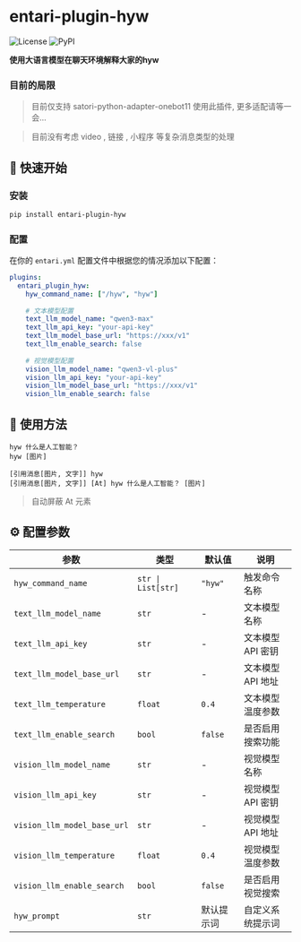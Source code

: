 # entari-plugin-hyw


![License](https://img.shields.io/badge/License-MIT-green.svg) ![PyPI](https://img.shields.io/badge/PyPI-Available-brightgreen.svg)

**使用大语言模型在聊天环境解释大家的hyw**

### 目前的局限

> 目前仅支持 satori-python-adapter-onebot11 使用此插件, 更多适配请等一会...

> 目前没有考虑 video , 链接 , 小程序 等复杂消息类型的处理


## 🚀 快速开始

### 安装

```bash
pip install entari-plugin-hyw
```

### 配置

在你的 `entari.yml` 配置文件中根据您的情况添加以下配置：

```yaml
plugins:
  entari_plugin_hyw:
    hyw_command_name: ["/hyw", "hyw"]
    
    # 文本模型配置
    text_llm_model_name: "qwen3-max"
    text_llm_api_key: "your-api-key"
    text_llm_model_base_url: "https://xxx/v1"
    text_llm_enable_search: false
    
    # 视觉模型配置
    vision_llm_model_name: "qwen3-vl-plus"
    vision_llm_api_key: "your-api-key"
    vision_llm_model_base_url: "https://xxx/v1"
    vision_llm_enable_search: false
```

## 📖 使用方法

```
hyw 什么是人工智能？
hyw [图片]
```


```
[引用消息[图片, 文字]] hyw
[引用消息[图片, 文字]] [At] hyw 什么是人工智能？ [图片]
```

> 自动屏蔽 At 元素

## ⚙️ 配置参数

| 参数 | 类型 | 默认值 | 说明 |
|------|------|--------|------|
| `hyw_command_name` | `str \| List[str]` | `"hyw"` | 触发命令名称 |
| `text_llm_model_name` | `str` | - | 文本模型名称 |
| `text_llm_api_key` | `str` | - | 文本模型 API 密钥 |
| `text_llm_model_base_url` | `str` | - | 文本模型 API 地址 |
| `text_llm_temperature` | `float` | `0.4` | 文本模型温度参数 |
| `text_llm_enable_search` | `bool` | `false` | 是否启用搜索功能 |
| `vision_llm_model_name` | `str` | - | 视觉模型名称 |
| `vision_llm_api_key` | `str` | - | 视觉模型 API 密钥 |
| `vision_llm_model_base_url` | `str` | - | 视觉模型 API 地址 |
| `vision_llm_temperature` | `float` | `0.4` | 视觉模型温度参数 |
| `vision_llm_enable_search` | `bool` | `false` | 是否启用视觉搜索 |
| `hyw_prompt` | `str` | 默认提示词 | 自定义系统提示词 |





